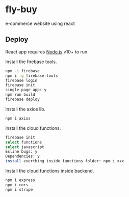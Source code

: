 # fly-buy
 e-commerce website using react
## Deploy

React app requires [Node.js](https://nodejs.org/) v10+ to run.

Install the firebase tools.

```sh
npm -i firebase
npm i -g firebase-tools
firebase login
firebase init
single page app: y
npm run build
firebase deploy
```


Install the axios lib.

```sh
npm i axios
```

Install the cloud functions.

```sh
firebase init
select functions
select javascript
Esline bugs: y
Dependencies: y
install everthing inside functions folder: npm i xxx
```
Install the cloud functions inside backend.

```sh
npm i express
npm i cors
npm i stripe
```
